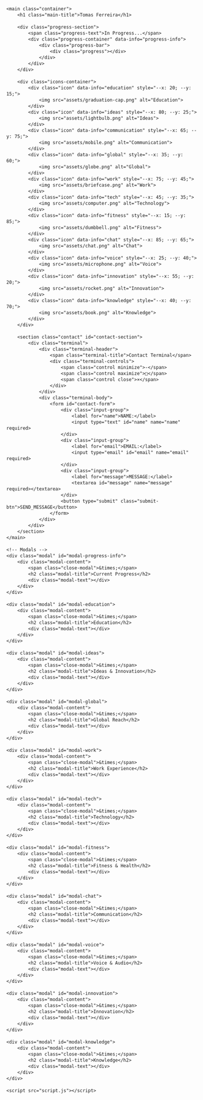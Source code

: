 <!DOCTYPE html>
<html lang="en">
<head>
    <meta charset="UTF-8">
    <meta name="viewport" content="width=device-width, initial-scale=1.0">
    <title>Tomás Ferreira</title>
    <link rel="stylesheet" href="styles.css">
    <link href="https://fonts.googleapis.com/css2?family=Press+Start+2P&display=swap" rel="stylesheet">
</head>
<body>
    <div class="background-pattern"></div>
    
    <main class="container">
        <h1 class="main-title">Tomas Ferreira</h1>
        
        <div class="progress-section">
            <span class="progress-text">In Progress...</span>
            <div class="progress-container" data-info="progress-info">
                <div class="progress-bar">
                    <div class="progress"></div>
                </div>
            </div>
        </div>

        <div class="icons-container">
            <div class="icon" data-info="education" style="--x: 20; --y: 15;">
                <img src="assets/graduation-cap.png" alt="Education">
            </div>
            <div class="icon" data-info="ideas" style="--x: 80; --y: 25;">
                <img src="assets/lightbulb.png" alt="Ideas">
            </div>
            <div class="icon" data-info="communication" style="--x: 65; --y: 75;">
                <img src="assets/mobile.png" alt="Communication">
            </div>
            <div class="icon" data-info="global" style="--x: 35; --y: 60;">
                <img src="assets/globe.png" alt="Global">
            </div>
            <div class="icon" data-info="work" style="--x: 75; --y: 45;">
                <img src="assets/briefcase.png" alt="Work">
            </div>
            <div class="icon" data-info="tech" style="--x: 45; --y: 35;">
                <img src="assets/computer.png" alt="Technology">
            </div>
            <div class="icon" data-info="fitness" style="--x: 15; --y: 85;">
                <img src="assets/dumbbell.png" alt="Fitness">
            </div>
            <div class="icon" data-info="chat" style="--x: 85; --y: 65;">
                <img src="assets/chat.png" alt="Chat">
            </div>
            <div class="icon" data-info="voice" style="--x: 25; --y: 40;">
                <img src="assets/microphone.png" alt="Voice">
            </div>
            <div class="icon" data-info="innovation" style="--x: 55; --y: 20;">
                <img src="assets/rocket.png" alt="Innovation">
            </div>
            <div class="icon" data-info="knowledge" style="--x: 40; --y: 70;">
                <img src="assets/book.png" alt="Knowledge">
            </div>
        </div>

        <section class="contact" id="contact-section">
            <div class="terminal">
                <div class="terminal-header">
                    <span class="terminal-title">Contact Terminal</span>
                    <div class="terminal-controls">
                        <span class="control minimize">-</span>
                        <span class="control maximize">□</span>
                        <span class="control close">×</span>
                    </div>
                </div>
                <div class="terminal-body">
                    <form id="contact-form">
                        <div class="input-group">
                            <label for="name">NAME:</label>
                            <input type="text" id="name" name="name" required>
                        </div>
                        <div class="input-group">
                            <label for="email">EMAIL:</label>
                            <input type="email" id="email" name="email" required>
                        </div>
                        <div class="input-group">
                            <label for="message">MESSAGE:</label>
                            <textarea id="message" name="message" required></textarea>
                        </div>
                        <button type="submit" class="submit-btn">SEND_MESSAGE</button>
                    </form>
                </div>
            </div>
        </section>
    </main>

    <!-- Modals -->
    <div class="modal" id="modal-progress-info">
        <div class="modal-content">
            <span class="close-modal">&times;</span>
            <h2 class="modal-title">Current Progress</h2>
            <div class="modal-text"></div>
        </div>
    </div>

    <div class="modal" id="modal-education">
        <div class="modal-content">
            <span class="close-modal">&times;</span>
            <h2 class="modal-title">Education</h2>
            <div class="modal-text"></div>
        </div>
    </div>

    <div class="modal" id="modal-ideas">
        <div class="modal-content">
            <span class="close-modal">&times;</span>
            <h2 class="modal-title">Ideas & Innovation</h2>
            <div class="modal-text"></div>
        </div>
    </div>

    <div class="modal" id="modal-global">
        <div class="modal-content">
            <span class="close-modal">&times;</span>
            <h2 class="modal-title">Global Reach</h2>
            <div class="modal-text"></div>
        </div>
    </div>

    <div class="modal" id="modal-work">
        <div class="modal-content">
            <span class="close-modal">&times;</span>
            <h2 class="modal-title">Work Experience</h2>
            <div class="modal-text"></div>
        </div>
    </div>

    <div class="modal" id="modal-tech">
        <div class="modal-content">
            <span class="close-modal">&times;</span>
            <h2 class="modal-title">Technology</h2>
            <div class="modal-text"></div>
        </div>
    </div>

    <div class="modal" id="modal-fitness">
        <div class="modal-content">
            <span class="close-modal">&times;</span>
            <h2 class="modal-title">Fitness & Health</h2>
            <div class="modal-text"></div>
        </div>
    </div>

    <div class="modal" id="modal-chat">
        <div class="modal-content">
            <span class="close-modal">&times;</span>
            <h2 class="modal-title">Communication</h2>
            <div class="modal-text"></div>
        </div>
    </div>

    <div class="modal" id="modal-voice">
        <div class="modal-content">
            <span class="close-modal">&times;</span>
            <h2 class="modal-title">Voice & Audio</h2>
            <div class="modal-text"></div>
        </div>
    </div>

    <div class="modal" id="modal-innovation">
        <div class="modal-content">
            <span class="close-modal">&times;</span>
            <h2 class="modal-title">Innovation</h2>
            <div class="modal-text"></div>
        </div>
    </div>

    <div class="modal" id="modal-knowledge">
        <div class="modal-content">
            <span class="close-modal">&times;</span>
            <h2 class="modal-title">Knowledge</h2>
            <div class="modal-text"></div>
        </div>
    </div>

    <script src="script.js"></script>
</body>
</html>
